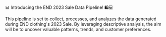 📊 Introducing the END 2023 Sale Data Pipeline! 🛍️💻


This  pipeline is set to collect, processes, and analyzes the data generated during END clothing's 2023 Sale. By leveraging descriptive analysis, the aim will be to uncover valuable patterns, trends, and customer preferences.
